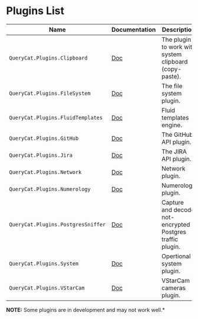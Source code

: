 # Plugins List

| Name | Documentation | Description |
| --- | --- | --- |
| `QueryCat.Plugins.Clipboard` | [Doc](https://github.com/krasninja/querycat-plugins/blob/main/src/QueryCat.Plugins.Clipboard/README.md) | The plugin to work with system clipboard (copy-paste). |
| `QueryCat.Plugins.FileSystem` | [Doc](https://github.com/krasninja/querycat-plugins/blob/main/src/QueryCat.Plugins.FileSystem/README.md) | The file system plugin. |
| `QueryCat.Plugins.FluidTemplates` | [Doc](https://github.com/krasninja/querycat-plugins/blob/main/src/QueryCat.Plugins.FluidTemplates/README.md) | Fluid templates engine. |
| `QueryCat.Plugins.GitHub` | [Doc](https://github.com/krasninja/querycat-plugins/blob/main/src/QueryCat.Plugins.GitHub/README.md) | The GitHub API plugin. |
| `QueryCat.Plugins.Jira` | [Doc](https://github.com/krasninja/querycat-plugins/blob/main/src/QueryCat.Plugins.Jira/README.md) | The JIRA API plugin. |
| `QueryCat.Plugins.Network` | [Doc](https://github.com/krasninja/querycat-plugins/blob/main/src/QueryCat.Plugins.Network/README.md) | Network plugin. |
| `QueryCat.Plugins.Numerology` | [Doc](https://github.com/krasninja/querycat-plugins/blob/main/src/QueryCat.Plugins.Network/README.md) | Numerology plugin. |
| `QueryCat.Plugins.PostgresSniffer` | [Doc](https://github.com/krasninja/querycat-plugins/blob/main/src/QueryCat.Plugins.PostgresSniffer/README.md) | Capture and decode not-encrypted Postgres traffic plugin. |
| `QueryCat.Plugins.System` | [Doc](https://github.com/krasninja/querycat-plugins/blob/main/src/QueryCat.Plugins.System/README.md) | Opertional system plugin. |
| `QueryCat.Plugins.VStarCam` | [Doc](https://github.com/krasninja/querycat-plugins/blob/main/src/QueryCat.Plugins.VStarCam/README.md) | VStarCam cameras plugin. |

**NOTE:** Some plugins are in development and may not work well.*
